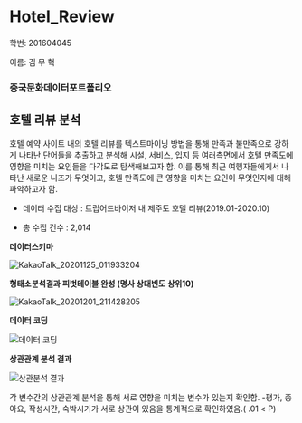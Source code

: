 # Hotel_Review

학번: 201604045

이름: 김 무 혁

### 중국문화데이터포트폴리오

## 호텔 리뷰 분석

호텔 예약 사이트 내의 호텔 리뷰를 텍스트마이닝 방법을 통해 
만족과 불만족으로 강하게 나타난 단어들을 추출하고 분석해 
시설, 서비스, 입지 등 여러측면에서 호텔 만족도에 영향을 미치는
요인들을 다각도로 탐색해보고자 함. 이를 통해 최근 여행자들에게서 나타난 새로운 니즈가 무엇이고, 
호텔 만족도에 큰 영향을 미치는 요인이 무엇인지에 대해 파악하고자 함.

+ 데이터 수집 대상 : 트립어드바이저 내 제주도 호텔 리뷰(2019.01-2020.10)

+ 총 수집 건수 : 2,014

**데이터스키마**

![KakaoTalk_20201125_011933204](https://user-images.githubusercontent.com/74213615/100122164-6fd6a780-2ebc-11eb-98c5-94a1e7f1d441.png)

**형태소분석결과 피벗테이블 완성 (명사 상대빈도 상위10)**

![KakaoTalk_20201201_211428205](https://user-images.githubusercontent.com/74213615/100739313-3f41c100-341a-11eb-8686-686bab0b76ae.png)

**데이터 코딩**

![데이터 코딩](https://user-images.githubusercontent.com/74213615/101506089-5f442800-39b8-11eb-8f8c-6060185d4240.png)

**상관관계 분석 결과**

![상관분석 결과](https://user-images.githubusercontent.com/74213615/101506225-7daa2380-39b8-11eb-89c8-696e70bb5c12.png)

각 변수간의 상관관계 분석을 통해 서로 영향을 미치는 변수가 있는지 확인함.  -평가, 종아요, 작성시간, 숙박시기가 서로 상관이 있음을 통계적으로 확인하였음.( .01 < P)
